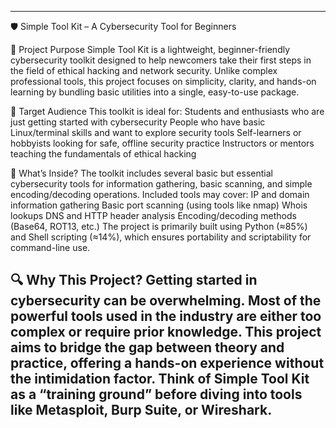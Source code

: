 --------------------------------------------------------------------------------------------------------------------------------------------------------------------------------
🛡️ Simple Tool Kit – A Cybersecurity Tool for Beginners

🎯 Project Purpose
Simple Tool Kit is a lightweight, beginner-friendly cybersecurity toolkit designed to help newcomers take their 
first steps in the field of ethical hacking and network security. Unlike complex professional tools, this project focuses on simplicity, clarity, 
and hands-on learning by bundling basic utilities into a single, easy-to-use package.

👥 Target Audience
This toolkit is ideal for:
Students and enthusiasts who are just getting started with cybersecurity
People who have basic Linux/terminal skills and want to explore security tools
Self-learners or hobbyists looking for safe, offline security practice
Instructors or mentors teaching the fundamentals of ethical hacking

🧰 What’s Inside?
The toolkit includes several basic but essential cybersecurity tools for information gathering, basic scanning, and simple encoding/decoding operations.
Included tools may cover:
IP and domain information gathering
Basic port scanning (using tools like nmap)
Whois lookups
DNS and HTTP header analysis
Encoding/decoding methods (Base64, ROT13, etc.)
The project is primarily built using Python (≈85%) and Shell scripting (≈14%), which ensures portability and scriptability for command-line use.

🔍 Why This Project?
Getting started in cybersecurity can be overwhelming. 
Most of the powerful tools used in the industry are either too complex or require prior knowledge. 
This project aims to bridge the gap between theory and practice, offering a hands-on experience without the intimidation factor.
Think of Simple Tool Kit as a “training ground” before diving into tools like Metasploit, Burp Suite, or Wireshark.
--------------------------------------------------------------------------------------------------------------------------------------------------------------------------------
